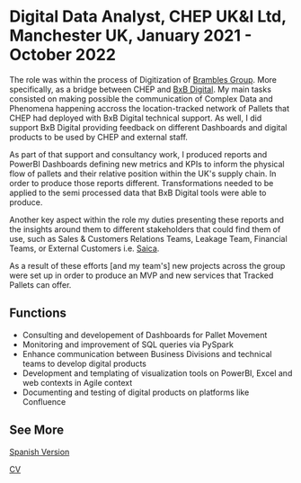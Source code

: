 # Digital Data Analyst, CHEP UK&I Ltd, Manchester UK, January 2021 - October 2022

The role was within the process of  Digitization of [Brambles Group](https://www.brambles.com/). More specifically, as a bridge between CHEP and [BxB Digital](https://www.chep.com/us/en/bxb-digital). My main tasks consisted on making possible the communication of Complex Data and Phenomena happening accross the location-tracked network of Pallets that CHEP had deployed with BxB Digital technical support. As well, I did support BxB Digital providing feedback on different Dashboards and digital products to be used by CHEP and external staff.

As part of that support and consultancy work, I produced reports and PowerBI Dashboards defining new metrics  and KPIs to inform the physical flow of pallets and their relative position within the UK's supply chain. In order to produce those reports different. Transformations needed to be applied to the semi processed data that BxB Digital tools were able to produce. 

Another key aspect within the role my duties presenting these reports and the insights around them to different stakeholders that could find them of use, such  as Sales & Customers Relations Teams, Leakage Team, Financial Teams, or External Customers i.e. [Saica](https://www.saica.com/en/). 

As a result of these efforts [and my team's] new projects across the group were set up in order to produce an MVP and new services that Tracked Pallets can offer.



## Functions

-	Consulting and developement of Dashboards for Pallet Movement
-	Monitoring and improvement of SQL queries via PySpark
-	Enhance communication between Business Divisions and technical teams to develop digital products
-	Development and templating of visualization tools on PowerBI, Excel and web contexts in Agile context
-	Documenting and testing of digital products on platforms like Confluence

## See More

[Spanish Version](.AnalistadeDatosDigitales)

[CV](README.md)
